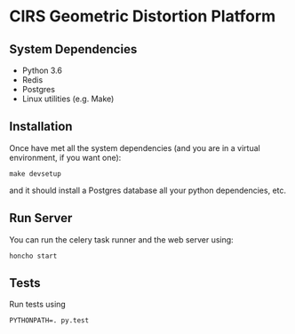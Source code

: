 # CIRS Geometric Distortion Platform

## System Dependencies

- Python 3.6
- Redis
- Postgres
- Linux utilities (e.g. Make)


## Installation

Once have met all the system dependencies (and you are in a virtual environment, if you want one):

    make devsetup

and it should install a Postgres database all your python dependencies, etc.

## Run Server

You can run the celery task runner and the web server using:

    honcho start

## Tests

Run tests using

    PYTHONPATH=. py.test
